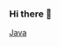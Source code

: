 ### Hi there 👋


[Java](https://img.shields.io/badge/<Java>-%23<0,0,0>.svg?style=for-the-badge&logo=<JavaScript>&logoColor=<100.0.0>)

<!--
**eelColo/eelColo** is a ✨ _special_ ✨ repository because its `README.md` (this file) appears on your GitHub profile.

Here are some ideas to get you started:

- 🔭 I’m currently working on ...
- 🌱 I’m currently learning ...
- 👯 I’m looking to collaborate on ...
- 🤔 I’m looking for help with ...
- 💬 Ask me about ...
- 📫 How to reach me: ...
- 😄 Pronouns: ...
- ⚡ Fun fact: ...
-->

